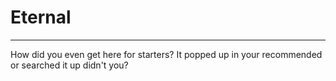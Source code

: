# Eternal

-----------------------

How did you even get here for starters?
It popped up in your recommended or
searched it up didn't you?
